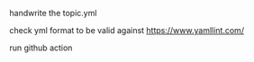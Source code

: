 handwrite the topic.yml

check yml format to be valid against https://www.yamllint.com/

run github action
